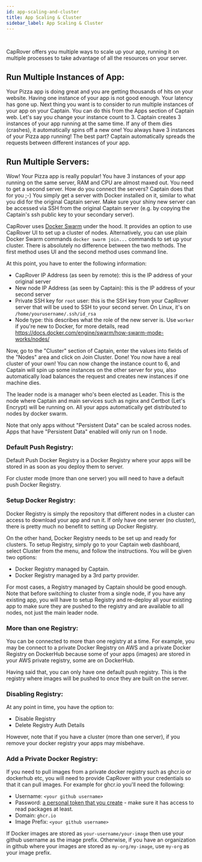 ```yaml
---
id: app-scaling-and-cluster
title: App Scaling & Cluster
sidebar_label: App Scaling & Cluster
---
```


<br/>

CapRover offers you multiple ways to scale up your app, running it on multiple processes to take advantage of all the resources on your server.

## Run Multiple Instances of App:

Your Pizza app is doing great and you are getting thousands of hits on your website. Having one instance of your app is not good enough. Your latency has gone up. Next thing you want is to consider to run multiple instances of your app on your Captain. You can do this from the Apps section of Captain web. Let's say you change your instance count to 3. Captain creates 3 instances of your app running at the same time. If any of them dies (crashes), it automatically spins off a new one! You always have 3 instances of your Pizza app running! The best part? Captain automatically spreads the requests between different instances of your app. 

## Run Multiple Servers:

Wow! Your Pizza app is really popular! You have 3 instances of your app running on the same server, RAM and CPU are almost maxed out. You need to get a second server. How do you connect the servers? Captain does that for you ;-) You simply get a server with Docker installed on it, similar to what you did for the original Captain server. Make sure your shiny new server can be accessed via SSH from the original Captain server (e.g. by copying the Captain's ssh public key to your secondary server).

CapRover uses [Docker Swarm](https://docs.docker.com/engine/swarm/) under the hood. It provides an option to use CapRover UI to set up a cluster of nodes. Alternatively, you can use plain Docker Swarm commands `docker swarm join...` commands to set up your cluster. There is absolutely no difference between the two methods. The first method uses UI and the second method uses command line.

At this point, you have to enter the following information:
- CapRover IP Address (as seen by remote): this is the IP address of your original server
- New node IP Address (as seen by Captain): this is the IP address of your second server
- Private SSH key for `root` user: this is the SSH key from your CapRover server that will be used to SSH to your second server. On Linux, it's on `/home/yourusername/.ssh/id_rsa`
- Node type: this describes what the role of the new server is. Use `worker` if you're new to Docker, for more details, read https://docs.docker.com/engine/swarm/how-swarm-mode-works/nodes/

Now, go to the "Cluster" section of Captain, enter the values into fields of the "Nodes" area and click on Join Cluster. Done! You now have a real cluster of your own! You can now change the instance count to 6, and Captain will spin up some instances on the other server for you, also automatically load balances the request and creates new instances if one machine dies.

The leader node is a manager who's been elected as Leader. This is the node where Captain and main services such as nginx and Certbot (Let's Encrypt) will be running on. All your apps automatically get distributed to nodes by docker swarm.

Note that only apps without "Persistent Data" can be scaled across nodes. Apps that have "Persistent Data" enabled will only run on 1 node.


### Default Push Registry:

Default Push Docker Registry is a Docker Registry where your apps will be stored in as soon as you deploy them to server.

For cluster mode (more than one server) you will need to have a default push Docker Registry.


### Setup Docker Registry:

Docker Registry is simply the repository that different nodes in a cluster can access to download your app and run it. If only have one server (no cluster), there is pretty much no benefit to setting up Docker Registry.

On the other hand, Docker Registry needs to be set up and ready for clusters. To setup Registry, simply go to your Captain web dashboard, select Cluster from the menu, and follow the instructions. You will be given two options:
- Docker Registry managed by Captain.
- Docker Registry managed by a 3rd party provider.

For most cases, a Registry managed by Captain should be good enough. Note that before switching to cluster from a single node, if you have any existing app, you will have to setup Registry and re-deploy all your existing app to make sure they are pushed to the registry and are available to all nodes, not just the main leader node.


### More than one Registry:

You can be connected to more than one registry at a time. For example, you may be connect to a private Docker Registry on AWS and a private Docker Registry on DockerHub because some of your apps (images) are stored in your AWS private registry, some are on DockerHub.

Having said that, you can only have one default push registry. This is the registry where images will be pushed to once they are built on the server.


### Disabling Registry:

At any point in time, you have the option to:
- Disable Registry
- Delete Registry Auth Details

However, note that if you have a cluster (more than one server), if you remove your docker registry your apps may misbehave.


### Add a Private Docker Registry:

If you need to pull images from a private docker registry such as ghcr.io or dockerhub etc, you will need to provide CapRover with your credentials so that it can pull images. For example for ghcr.io you'll need the following:

- Username: `<your github username>`
- Password: [a personal token that you create](https://docs.github.com/en/authentication/keeping-your-account-and-data-secure/creating-a-personal-access-token) - make sure it has access to read packages at least.
- Domain: `ghcr.io`
- Image Prefix: `<your github username>`
  
If Docker images are stored as `your-username/your-image` then use your github username as the image prefix. Otherwise, if you have an organization in github where your images are stored as `my-org/my-image`, use `my-org` as your image prefix.
